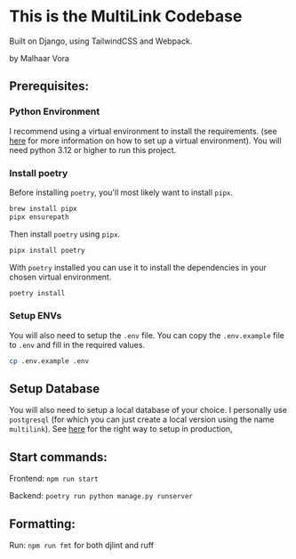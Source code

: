 # This is the MultiLink Codebase

Built on Django, using TailwindCSS and Webpack. 

by Malhaar Vora

## Prerequisites:

### Python Environment
I recommend using a virtual environment to install the requirements. (see [here](https://docs.python.org/3/library/venv.html) for more information on how to set up a virtual environment).
You will need python 3.12 or higher to run this project.

### Install poetry

Before installing `poetry`, you'll most likely want to install `pipx`.

```bash
brew install pipx
pipx ensurepath
```

Then install `poetry` using `pipx`.

```bash
pipx install poetry
```

With `poetry` installed you can use it to install the dependencies in your chosen virtual environment.

```bash
poetry install
```

### Setup ENVs

You will also need to setup the `.env` file. You can copy the `.env.example` file to `.env` and fill in the required values. 

```bash
cp .env.example .env
```

## Setup Database
You will also need to setup a local database of your choice. I personally use `postgresql` (for which you can just create a local version using the name `multilink`). See [here](https://docs.djangoproject.com/en/5.1/ref/databases/#postgresql-connection-settings) for the right way to setup in production,

## Start commands:
Frontend: `npm run start`

Backend: `poetry run python manage.py runserver`

## Formatting:
Run: `npm run fmt` for both djlint and ruff 